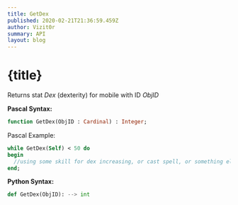 ```yaml
---
title: GetDex
published: 2020-02-21T21:36:59.459Z
author: Vizit0r
summary: API
layout: blog
---
```


# {title}

Returns stat *Dex* (dexterity) for mobile with ID *ObjID*

**Pascal Syntax:**

```pascal
function GetDex(ObjID : Cardinal) : Integer;
```
Pascal Example:
```pascal
while GetDex(Self) < 50 do
begin
  //using some skill for dex increasing, or cast spell, or something else
end;
```

**Python Syntax:**
```python
def GetDex(ObjID): --> int
```
